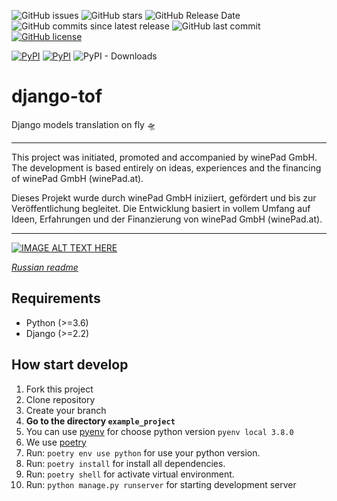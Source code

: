 ![GitHub issues](https://img.shields.io/github/issues/mom1/django-tof.svg)
![GitHub stars](https://img.shields.io/github/stars/mom1/django-tof.svg)
![GitHub Release Date](https://img.shields.io/github/release-date/mom1/django-tof.svg)
![GitHub commits since latest release](https://img.shields.io/github/commits-since/mom1/django-tof/latest.svg)
![GitHub last commit](https://img.shields.io/github/last-commit/mom1/django-tof.svg)
[![GitHub license](https://img.shields.io/github/license/mom1/django-tof)](https://github.com/mom1/django-tof/blob/master/LICENSE)

[![PyPI](https://img.shields.io/pypi/v/django-tof.svg)](https://pypi.python.org/pypi/django-tof)
[![PyPI](https://img.shields.io/pypi/pyversions/django-tof.svg)]()
![PyPI - Downloads](https://img.shields.io/pypi/dm/django-tof.svg?label=pip%20installs&logo=python)

# django-tof
Django models translation on fly 🛸️

----
This project was initiated, promoted and accompanied by winePad GmbH. The development is based entirely on ideas, experiences and the financing of winePad GmbH (winePad.at).

Dieses Projekt wurde durch winePad GmbH iniziiert, gefördert und bis zur Veröffentlichung begleitet. Die Entwicklung basiert in vollem Umfang auf Ideen, Erfahrungen und der Finanzierung von winePad GmbH (winePad.at).

----



[![IMAGE ALT TEXT HERE](https://img.youtube.com/vi/i0QJJJEMKSU/0.jpg)](https://www.youtube.com/watch?v=i0QJJJEMKSU)

_[Russian readme](README_ru.md)_

## Requirements

- Python (\>=3.6)
- Django (\>=2.2)

## How start develop
1. Fork this project
1. Clone repository
1. Create your branch
1. **Go to the directory `example_project`**
1. You can use [pyenv](https://github.com/pyenv/pyenv) for choose python version `pyenv local 3.8.0`
1. We use [poetry](https://poetry.eustace.io/docs/#installation)
1. Run: `poetry env use python` for use your python version.
1. Run: `poetry install` for install all dependencies.
1. Run: `poetry shell` for activate virtual environment.
1. Run: `python manage.py runserver` for starting development server
